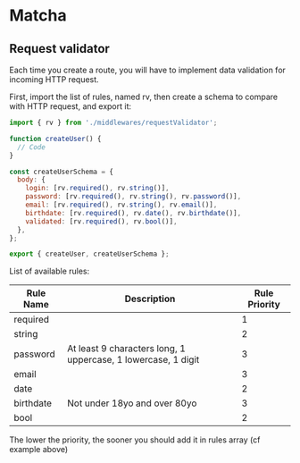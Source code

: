 # Matcha

## Request validator

Each time you create a route, you will have to implement data validation for incoming HTTP request.

First, import the list of rules, named rv, then create a schema to compare with HTTP request, and export it:
```js
import { rv } from './middlewares/requestValidator';

function createUser() {
  // Code
}

const createUserSchema = {
  body: {
    login: [rv.required(), rv.string()],
    password: [rv.required(), rv.string(), rv.password()],
    email: [rv.required(), rv.string(), rv.email()],
    birthdate: [rv.required(), rv.date(), rv.birthdate()],
    validated: [rv.required(), rv.bool()],
  },
};

export { createUser, createUserSchema };
```

List of available rules:

Rule Name | Description | Rule Priority
--------- | ----------- | -------------
required | | 1
string | | 2
password | At least 9 characters long, 1 uppercase, 1 lowercase, 1 digit | 3
email | | 3
date | | 2
birthdate | Not under 18yo and over 80yo | 3
bool | | 2

The lower the priority, the sooner you should add it in rules array (cf example above)
